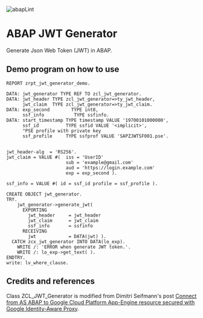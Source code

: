 ![abapLint](https://github.com/abapChaoLiu/abap_jwt_generator/workflows/abapLint/badge.svg?branch=master)

# ABAP JWT Generator
Generate Json Web Token (JWT) in ABAP.

## Demo program on how to use
```abap
REPORT zrpt_jwt_generator_demo.

DATA: jwt_generator TYPE REF TO zcl_jwt_generator.
DATA: jwt_header TYPE zcl_jwt_generator=>ty_jwt_header,
      jwt_claim  TYPE zcl_jwt_generator=>ty_jwt_claim.
DATA: exp_second        TYPE int8,
      ssf_info           TYPE ssfinfo.
DATA: start_timestamp TYPE timestamp VALUE '19700101000000',
      ssf_id          TYPE ssfid VALUE '<implicit>',
      "PSE profile with private key
      ssf_profile     TYPE ssfprof VALUE 'SAPZJWTSF001.pse'.


jwt_header-alg  = 'RS256'.
jwt_claim = VALUE #(  iss = 'UserID'
                      sub = 'example@gmail.com'
                      aud = 'https://login.example.com'
                      exp = exp_second ).

ssf_info = VALUE #( id = ssf_id profile = ssf_profile ).

CREATE OBJECT jwt_generator.
TRY.
    jwt_generator->generate_jwt(
      EXPORTING
        jwt_header     = jwt_header
        jwt_claim      = jwt_claim
        ssf_info       = ssfinfo
      RECEIVING
        jwt            = DATA(jwt) ).
  CATCH zcx_jwt_generator INTO DATA(lo_exp).
    WRITE /: 'ERROR when generate JWT token.'.
    WRITE /: lo_exp->get_text( ).
ENDTRY.
write: lv_where_clause.
```

## Credits and references

Class ZCL_JWT_Generator is modified from Dimitri Seifmann's post [Connect from AS ABAP to Google Cloud Platform App-Engine resource secured with Google Identity-Aware Proxy](https://blogs.sap.com/2019/11/10/connect-from-as-abap-to-google-cloud-platform-app-engine-resource-secured-with-google-identity-aware-proxy/).
